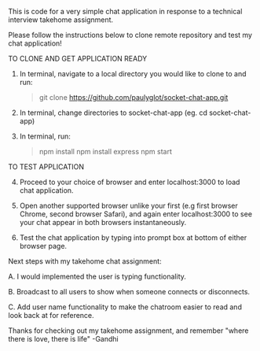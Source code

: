 
This is code for a very simple chat application in response to a technical interview takehome assignment.

Please follow the instructions below to clone remote repository and test my chat application!

TO CLONE AND GET APPLICATION READY

1. In terminal, navigate to a local directory you would like to clone to and run:

    > git clone https://github.com/paulyglot/socket-chat-app.git

2. In terminal, change directories to socket-chat-app (eg. cd socket-chat-app)

3. In terminal, run:

    > npm install
    > npm install express
    > npm start  

TO TEST APPLICATION

4. Proceed to your choice of browser and enter localhost:3000 to load chat application.

5. Open another supported browser unlike your first (e.g first browser Chrome, second browser Safari), and again enter localhost:3000 to see your chat appear in both browsers instantaneously.

6. Test the chat application by typing into prompt box at bottom of either browser page.


 Next steps with my takehome chat assignment:
 
  A. I would implemented the user is typing functionality. 
  
  B. Broadcast to all users to show when someone connects or disconnects.
  
  C. Add user name functionality to make the chatroom easier to read and look back at for reference.


Thanks for checking out my takehome assignment, and remember "where there is love, there is life" 
-Gandhi